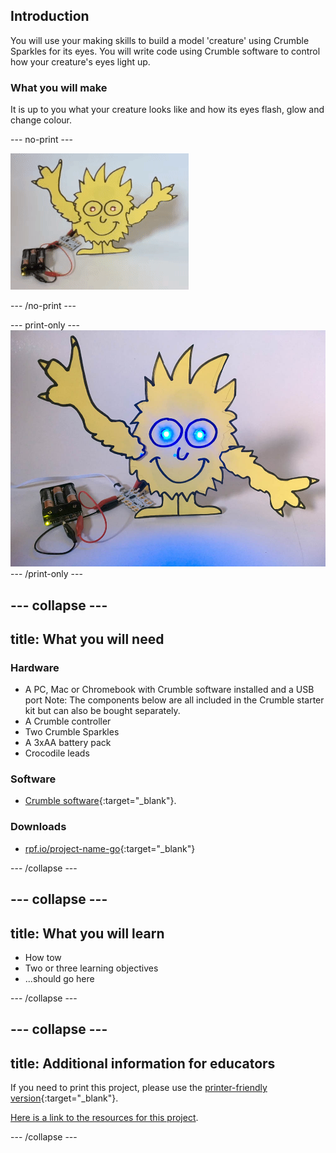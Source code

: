 ## Introduction

You will use your making skills to build a model 'creature' using Crumble Sparkles for its eyes. You will write code using Crumble software to control how your creature's eyes light up.

### What you will make

It is up to you what your creature looks like and how its eyes flash, glow and change colour.

--- no-print ---

![Complete project GIF](images/finsihed_creature.gif)

--- /no-print ---

--- print-only ---
![Complete project](images/finsihed_creature.png)
--- /print-only ---

--- collapse ---
---
title: What you will need
---
### Hardware

+ A PC, Mac or Chromebook with Crumble software installed and a USB port
Note: The components below are all included in the Crumble starter kit but can also be bought separately.
+ A Crumble controller
+ Two Crumble Sparkles
+ A 3xAA battery pack
+ Crocodile leads

### Software

+ [Crumble software](https://redfernelectronics.co.uk/crumble-software/){:target="_blank"}.

### Downloads

+ [rpf.io/project-name-go](http://rpf.io/project-name-go){:target="_blank"}

--- /collapse ---

--- collapse ---
---
title: What you will learn
---

+ How tow 
+ Two or three learning objectives
+ ...should go here

--- /collapse ---

--- collapse ---
---
title: Additional information for educators
---

If you need to print this project, please use the [printer-friendly version](https://projects.raspberrypi.org/en/projects/project-name/print){:target="_blank"}.

[Here is a link to the resources for this project](http://rpf.io/project-name-go).

--- /collapse ---
